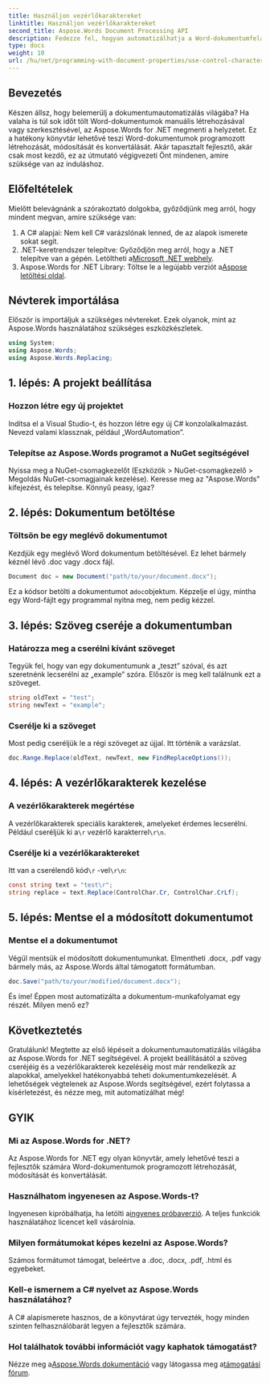 ```yaml
---
title: Használjon vezérlőkaraktereket
linktitle: Használjon vezérlőkaraktereket
second_title: Aspose.Words Document Processing API
description: Fedezze fel, hogyan automatizálhatja a Word-dokumentumfeladatokat az Aspose.Words for .NET használatával. Ez az útmutató a beállítással, a szövegcserével és egyebekkel foglalkozik, amelyek hatékonyabbá teszik a munkafolyamatot.
type: docs
weight: 10
url: /hu/net/programming-with-document-properties/use-control-characters/
---
```

## Bevezetés

Készen állsz, hogy belemerülj a dokumentumautomatizálás világába? Ha valaha is túl sok időt tölt Word-dokumentumok manuális létrehozásával vagy szerkesztésével, az Aspose.Words for .NET megmenti a helyzetet. Ez a hatékony könyvtár lehetővé teszi Word-dokumentumok programozott létrehozását, módosítását és konvertálását. Akár tapasztalt fejlesztő, akár csak most kezdő, ez az útmutató végigvezeti Önt mindenen, amire szüksége van az induláshoz.

## Előfeltételek

Mielőtt belevágnánk a szórakoztató dolgokba, győződjünk meg arról, hogy mindent megvan, amire szüksége van:

1. A C# alapjai: Nem kell C# varázslónak lenned, de az alapok ismerete sokat segít.
2. .NET-keretrendszer telepítve: Győződjön meg arról, hogy a .NET telepítve van a gépén. Letöltheti a[Microsoft .NET webhely](https://dotnet.microsoft.com/download).
3.  Aspose.Words for .NET Library: Töltse le a legújabb verziót a[Aspose letöltési oldal](https://releases.aspose.com/words/net/).

## Névterek importálása

Először is importáljuk a szükséges névtereket. Ezek olyanok, mint az Aspose.Words használatához szükséges eszközkészletek.

```csharp
using System;
using Aspose.Words;
using Aspose.Words.Replacing;
```

## 1. lépés: A projekt beállítása

### Hozzon létre egy új projektet

Indítsa el a Visual Studio-t, és hozzon létre egy új C# konzolalkalmazást. Nevezd valami klassznak, például „WordAutomation”.

### Telepítse az Aspose.Words programot a NuGet segítségével

Nyissa meg a NuGet-csomagkezelőt (Eszközök > NuGet-csomagkezelő > Megoldás NuGet-csomagjainak kezelése). Keresse meg az "Aspose.Words" kifejezést, és telepítse. Könnyű peasy, igaz?

## 2. lépés: Dokumentum betöltése

### Töltsön be egy meglévő dokumentumot

Kezdjük egy meglévő Word dokumentum betöltésével. Ez lehet bármely kéznél lévő .doc vagy .docx fájl.

```csharp
Document doc = new Document("path/to/your/document.docx");
```

 Ez a kódsor betölti a dokumentumot a`doc`objektum. Képzelje el úgy, mintha egy Word-fájlt egy programmal nyitna meg, nem pedig kézzel.

## 3. lépés: Szöveg cseréje a dokumentumban

### Határozza meg a cserélni kívánt szöveget

Tegyük fel, hogy van egy dokumentumunk a „teszt” szóval, és azt szeretnénk lecserélni az „example” szóra. Először is meg kell találnunk ezt a szöveget.

```csharp
string oldText = "test";
string newText = "example";
```

### Cserélje ki a szöveget

Most pedig cseréljük le a régi szöveget az újjal. Itt történik a varázslat.

```csharp
doc.Range.Replace(oldText, newText, new FindReplaceOptions());
```

## 4. lépés: A vezérlőkarakterek kezelése

### A vezérlőkarakterek megértése

 A vezérlőkarakterek speciális karakterek, amelyeket érdemes lecserélni. Például cseréljük ki a`\r` vezérlő karakterrel`\r\n`.

### Cserélje ki a vezérlőkaraktereket

 Itt van a cserélendő kód`\r` -vel`\r\n`:

```csharp
const string text = "test\r";
string replace = text.Replace(ControlChar.Cr, ControlChar.CrLf);
```

## 5. lépés: Mentse el a módosított dokumentumot

### Mentse el a dokumentumot

Végül mentsük el módosított dokumentumunkat. Elmentheti .docx, .pdf vagy bármely más, az Aspose.Words által támogatott formátumban.

```csharp
doc.Save("path/to/your/modified/document.docx");
```

És íme! Éppen most automatizálta a dokumentum-munkafolyamat egy részét. Milyen menő ez?

## Következtetés

Gratulálunk! Megtette az első lépéseit a dokumentumautomatizálás világába az Aspose.Words for .NET segítségével. A projekt beállításától a szöveg cseréjéig és a vezérlőkarakterek kezeléséig most már rendelkezik az alapokkal, amelyekkel hatékonyabbá teheti dokumentumkezelését. A lehetőségek végtelenek az Aspose.Words segítségével, ezért folytassa a kísérletezést, és nézze meg, mit automatizálhat még!

## GYIK

### Mi az Aspose.Words for .NET?
Az Aspose.Words for .NET egy olyan könyvtár, amely lehetővé teszi a fejlesztők számára Word-dokumentumok programozott létrehozását, módosítását és konvertálását.

### Használhatom ingyenesen az Aspose.Words-t?
 Ingyenesen kipróbálhatja, ha letölti a[ingyenes próbaverzió](https://releases.aspose.com/). A teljes funkciók használatához licencet kell vásárolnia.

### Milyen formátumokat képes kezelni az Aspose.Words?
Számos formátumot támogat, beleértve a .doc, .docx, .pdf, .html és egyebeket.

### Kell-e ismernem a C# nyelvet az Aspose.Words használatához?
A C# alapismerete hasznos, de a könyvtárat úgy tervezték, hogy minden szinten felhasználóbarát legyen a fejlesztők számára.

### Hol találhatok további információt vagy kaphatok támogatást?
 Nézze meg a[Aspose.Words dokumentáció](https://reference.aspose.com/words/net/) vagy látogassa meg a[támogatási fórum](https://forum.aspose.com/c/words/8).
